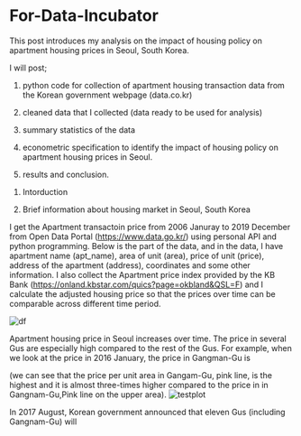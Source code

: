 # For-Data-Incubator

This post introduces my analysis on the impact of housing policy on apartment housing prices in Seoul, South Korea.

I will post; 

1) python code for collection of apartment housing transaction data from the Korean government webpage (data.co.kr)

2) cleaned data that I collected (data ready to be used for analysis)

3) summary statistics of the data

4) econometric specification to identify the impact of housing policy on apartment housing prices in Seoul.

6) results and conclusion.



1. Intorduction


2. Brief information about housing market in Seoul, South Korea

I get the Apartment transactoin price from 2006 Januray to 2019 December from Open Data Portal (https://www.data.go.kr/) using personal API and python programming. Below is the part of the data, and in the data, I have apartment name (apt_name), area of unit (area), price of unit (price), address of the apartment (address), coordinates and some other information. I also collect the Apartment price index provided by the KB Bank (https://onland.kbstar.com/quics?page=okbland&QSL=F) and I calculate the adjusted housing price so that the prices over time can be comparable across different time period. 

![df](https://user-images.githubusercontent.com/62204139/79158997-281b6980-7d8c-11ea-85e7-6fe1eb551217.png)



Apartment housing price in Seoul increases over time. The price in several Gus are especially high compared to the rest of the Gus. For example, when we look at the price in 2016 January, the price in Gangman-Gu is 

(we can see that the price per unit area in Gangam-Gu, pink line, is the highest and it is almost three-times higher compared to the price in  in Gangnam-Gu,Pink line on the upper area). 
![testplot](https://user-images.githubusercontent.com/62204139/79156383-a295ba80-7d87-11ea-8336-f818b9397e67.png)

In 2017 August, Korean government announced that eleven Gus (including Gangnam-Gu) will 


